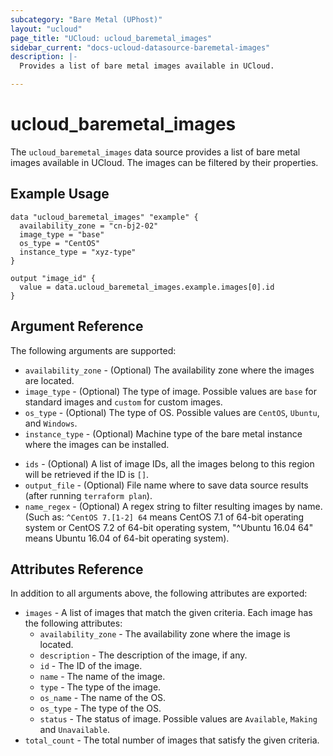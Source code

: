```yaml
---
subcategory: "Bare Metal (UPhost)"
layout: "ucloud"
page_title: "UCloud: ucloud_baremetal_images"
sidebar_current: "docs-ucloud-datasource-baremetal-images"
description: |-
  Provides a list of bare metal images available in UCloud.

---
```

# ucloud_baremetal_images

The `ucloud_baremetal_images` data source provides a list of bare metal images available in UCloud. The images can be filtered by their properties.

## Example Usage

```hcl
data "ucloud_baremetal_images" "example" {
  availability_zone = "cn-bj2-02"
  image_type = "base"
  os_type = "CentOS"
  instance_type = "xyz-type"
}

output "image_id" {
  value = data.ucloud_baremetal_images.example.images[0].id
}

```

## Argument Reference

The following arguments are supported:

- `availability_zone` - (Optional) The availability zone where the images are located.
- `image_type` - (Optional) The type of image. Possible values are `base` for standard images and `custom` for custom images.
- `os_type` - (Optional) The type of OS. Possible values are `CentOS`, `Ubuntu`, and `Windows`.
- `instance_type` - (Optional) Machine type of the bare metal instance where the images can be installed.
* `ids` - (Optional) A list of image IDs, all the images belong to this region will be retrieved if the ID is `[]`.
* `output_file` - (Optional) File name where to save data source results (after running `terraform plan`).
* `name_regex` - (Optional) A regex string to filter resulting images by name. (Such as: `^CentOS 7.[1-2] 64` means CentOS 7.1 of 64-bit operating system or CentOS 7.2 of 64-bit operating system, "^Ubuntu 16.04 64" means Ubuntu 16.04 of 64-bit operating system).

## Attributes Reference

In addition to all arguments above, the following attributes are exported:

- `images` - A list of images that match the given criteria. Each image has the following attributes:
  - `availability_zone` - The availability zone where the image is located.
  - `description` - The description of the image, if any.
  - `id` - The ID of the image.
  - `name` - The name of the image.
  - `type` - The type of the image.
  - `os_name` - The name of the OS.
  - `os_type` - The type of the OS.
  - `status` - The status of image. Possible values are `Available`, `Making` and `Unavailable`.
- `total_count` - The total number of images that satisfy the given criteria.